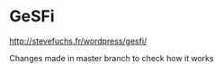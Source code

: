 GeSFi
=====

http://stevefuchs.fr/wordpress/gesfi/

Changes made in master branch to check how it works